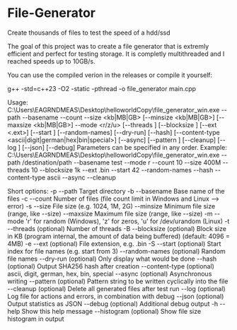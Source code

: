 # File-Generator
Create thousands of files to test the speed of a hdd/ssd

The goal of this project was to  create a file generator that is extremly efficient and perfect for testing storage.
It is completly multithreaded and I reached speeds up to 10GB/s.



You can use the compiled verion in the releases or compile it yourself:

  g++ -std=c++23 -O2 -static -pthread -o file_generator main.cpp





Usage:
  C:\Users\EAGRNDMEAS\Desktop\helloworldCopy\file_generator_win.exe --path <path> --basename <name> --count <number> --size <kb|MB|GB> [--minsize <kb|MB|GB>] [--maxsize <kb|MB|GB>] --mode <r/z/u> [--threads <n>] [--blocksize <kb>] [--ext <.ext>] [--start <n>] [--random-names] [--dry-run] [--hash] [--content-type <ascii|digit|german|hex|bin|special>] [--async] [--pattern <str>] [--cleanup] [--log <file>] [--json] [--debug]
Parameters can be specified in any order.
Example:
  C:\Users\EAGRNDMEAS\Desktop\helloworldCopy\file_generator_win.exe --path /destination/path --basename test --mode r --count 10 --size 400M --threads 10 --blocksize 1k --ext .bin --start 42 --random-names --hash --content-type ascii --async --cleanup

Short options:
  -p  --path         Target directory
  -b  --basename     Base name of the files
  -c  --count        Number of files (file count limit in Windows and Linux --> error)
  -s  --size         File size (e.g. 1024, 1M, 2G)
  --minsize          Minimum file size (range, like --size)
  --maxsize          Maximum file size (range, like --size)
  -m  --mode         'r' for random (Windows), 'z' for zeros, 'u' for /dev/urandom (Linux)
  -t  --threads      (optional) Number of threads
  -B  --blocksize    (optional) Block size in KB (program internal, the amount of data being buffered) (default: 4096 = 4MB)
  -e  --ext          (optional) File extension, e.g. .bin
  -S  --start        (optional) Start index for file names (e.g. start from 3)
  --random-names     (optional) Random file names
  --dry-run          (optional) Only display what would be done
  --hash             (optional) Output SHA256 hash after creation
  --content-type     (optional) ascii, digit, german, hex, bin, special
  --async            (optional) Asynchronous writing
  --pattern          (optional) Pattern string to be written cyclically into the file
  --cleanup          (optional) Delete all generated files after test run
  --log <file>       (optional) Log file for actions and errors, in combination with debug
  --json             (optional) Output statistics as JSON
  --debug            (optional) Additional debug output
  -h  --help         Show this help message
  --histogram         (optional) Show file size histogram in output
